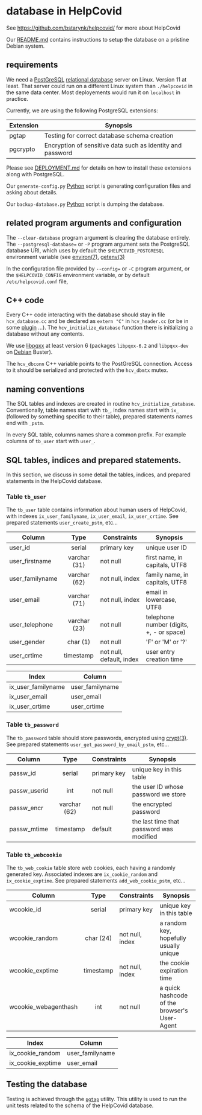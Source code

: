 # database in HelpCovid

See https://github.com/bstarynk/helpcovid/ for more about HelpCovid

Our [README.md](README.md) contains instructions to setup the database
on a pristine Debian system.

## requirements

We need a [PostGreSQL](http://postgresql.org/) [relational
database](https://en.wikipedia.org/wiki/Relational_database) server on
Linux. Version 11 at least. That server could run on a different Linux
system than `./helpcovid` in the same data center. Most deployements
would run it on `localhost` in practice.

Currently, we are using the following PostgreSQL extensions:

| Extension | Synopsis |
| --- | --- |
| pgtap | Testing for correct database schema creation |
| pgcrypto | Encryption of sensitive data such as identity and password |

Please see [DEPLOYMENT.md]() for details on how to install these extensions
along with PostgreSQL.

Our `generate-config.py` [Python](https://python.org/) script is generating configuration files and asking about details.

Our `backup-database.py` [Python](https://python.org/) script is dumping the database.


## related program arguments and configuration

The `--clear-database` program argument is clearing the database
entirely. The `--postgresql-database=` or `-P` program argument sets
the PostgreSQL database URI, which uses by default the
`$HELPCOVID_POSTGRESQL` environment variable (see
[environ(7)](http://man7.org/linux/man-pages/man7/environ.7.html),
[getenv(3)](http://man7.org/linux/man-pages/man3/getenv.3.html)

In the configuration file provided by `--config=` or `-C` program
argument, or the `$HELPCOVID_CONFIG` environment variable, or by
default `/etc/helpcovid.conf` file,


## C++ code

Every C++ code interacting with the database should stay in file
`hcv_database.cc` and be declared as `extern "C"` in `hcv_header.cc`
(or be in some [plugin](PLUGINS.md) ...). The
`hcv_initialize_database` function there is initializing a database
without any contents.

We use [libpqxx](http://pqxx.org/development/libpqxx/) at least
version 6 (packages `libpqxx-6.2` and `libpqxx-dev` on
[Debian](https://debian.org/) Buster).

The `hcv_dbconn` C++ variable points to the PostGreSQL
connection. Access to it should be serialized and protected with the `hcv_dbmtx`
mutex.

## naming conventions 

The SQL tables and indexes are created in routine
`hcv_initialize_database`. Conventionally, table names start with
`tb_`, index names start with `ix_` (followed by something specific to
their table), prepared statements names end with `_pstm`.

In every SQL table, columns names share a common prefix. For example
columns of `tb_user` start with `user_`.


## SQL tables, indices and prepared statements.

In this section, we discuss in some detail the tables, indices, and prepared
statements in the HelpCovid database.

### Table `tb_user`

The `tb_user` table contains information about human users of
HelpCovid, with indexes `ix_user_familyname`, `ix_user_email`,
`ix_user_crtime`. See prepared statements `user_create_pstm`, etc...

| Column | Type | Constraints | Synopsis |
| --- |:---:| --- | --- |
| user_id | serial | primary key | unique user ID |
| user_firstname | varchar (31) | not null | first name, in capitals, UTF8 |
| user_familyname | varchar (62) | not null, index | family name, in capitals, UTF8 |
| user_email | varchar (71) | not null, index | email in lowercase, UTF8 |
| user_telephone | varchar (23) | not null | telephone number (digits, +, - or space) |
| user_gender | char (1) | not null | 'F' or 'M' or '?' |
| user_crtime | timestamp | not null, default, index | user entry creation time |

| Index | Column | 
| --- | --- |
| ix_user_familyname | user_familyname | 
| ix_user_email | user_email |
| ix_user_crtime | user_crtime |


### Table `tb_password`

The `tb_password` table should store passwords, encrypted using
[crypt(3)](http://man7.org/linux/man-pages/man3/crypt.3.html). See
prepared statements `user_get_password_by_email_pstm`, etc...

| Column | Type | Constraints | Synopsis |
| --- |:---:| --- | --- |
| passw_id | serial | primary key | unique key in this table |
| passw_userid | int | not null | the user ID whose password we store |
| passw_encr | varchar (62) | not null | the encrypted password |
| passw_mtime | timestamp | default | the last time that password was modified |


### Table `tb_webcookie`

The `tb_web_cookie` table store web cookies, each having a randomly
generated key. Associated indexes are `ix_cookie_random` and
`ix_cookie_exptime`. See prepared statements `add_web_cookie_pstm`,
etc...

| Column | Type | Constraints | Synopsis |
| --- |:---:| --- | --- |
| wcookie_id | serial | primary key | unique key in this table |
| wcookie_random | char (24) | not null, index | a random key, hopefully usually unique |
| wcookie_exptime | timestamp | not null, index | the cookie expiration time |
| wcookie_webagenthash | int | not null | a quick hashcode of the browser's User-Agent |

| Index | Column | 
| --- | --- |
| ix_cookie_random | user_familyname | 
| ix_cookie_exptime | user_email |

## Testing the database

Testing is achieved through the [`pgtap`](https://pgtap.org/) utility. This 
utility is used to run the unit tests related to the schema of the HelpCovid 
database.

